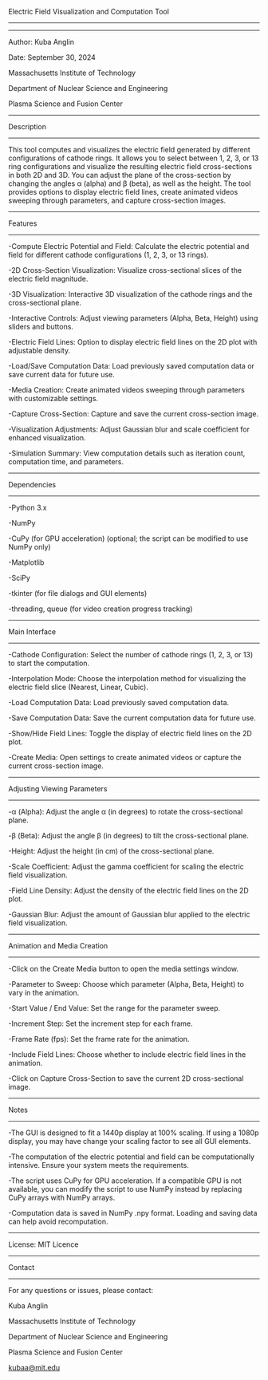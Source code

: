 Electric Field Visualization and Computation Tool

--------------------------------------------------

--------------------------------------------------

Author: Kuba Anglin

Date: September 30, 2024

Massachusetts Institute of Technology

Department of Nuclear Science and Engineering

Plasma Science and Fusion Center

--------------------------------------------------

Description

--------------------------------------------------

This tool computes and visualizes the electric field generated by different configurations of cathode rings.
It allows you to select between 1, 2, 3, or 13 ring configurations and visualize the resulting electric field cross-sections in both 2D and 3D.
You can adjust the plane of the cross-section by changing the angles α (alpha) and β (beta), as well as the height.
The tool provides options to display electric field lines, create animated videos sweeping through parameters, and capture cross-section images.

--------------------------------------------------

Features

--------------------------------------------------

-Compute Electric Potential and Field: Calculate the electric potential and field for different cathode configurations (1, 2, 3, or 13 rings).

-2D Cross-Section Visualization: Visualize cross-sectional slices of the electric field magnitude.

-3D Visualization: Interactive 3D visualization of the cathode rings and the cross-sectional plane.

-Interactive Controls: Adjust viewing parameters (Alpha, Beta, Height) using sliders and buttons.

-Electric Field Lines: Option to display electric field lines on the 2D plot with adjustable density.

-Load/Save Computation Data: Load previously saved computation data or save current data for future use.

-Media Creation: Create animated videos sweeping through parameters with customizable settings.

-Capture Cross-Section: Capture and save the current cross-section image.

-Visualization Adjustments: Adjust Gaussian blur and scale coefficient for enhanced visualization.

-Simulation Summary: View computation details such as iteration count, computation time, and parameters.

--------------------------------------------------

Dependencies

--------------------------------------------------

-Python 3.x

-NumPy

-CuPy (for GPU acceleration) (optional; the script can be modified to use NumPy only)

-Matplotlib

-SciPy

-tkinter (for file dialogs and GUI elements)

-threading, queue (for video creation progress tracking)

--------------------------------------------------

Main Interface

--------------------------------------------------

-Cathode Configuration: Select the number of cathode rings (1, 2, 3, or 13) to start the computation.

-Interpolation Mode: Choose the interpolation method for visualizing the electric field slice (Nearest, Linear, Cubic).

-Load Computation Data: Load previously saved computation data.

-Save Computation Data: Save the current computation data for future use.

-Show/Hide Field Lines: Toggle the display of electric field lines on the 2D plot.

-Create Media: Open settings to create animated videos or capture the current cross-section image.

--------------------------------------------------

Adjusting Viewing Parameters

--------------------------------------------------

-α (Alpha): Adjust the angle α (in degrees) to rotate the cross-sectional plane.

-β (Beta): Adjust the angle β (in degrees) to tilt the cross-sectional plane.

-Height: Adjust the height (in cm) of the cross-sectional plane.

-Scale Coefficient: Adjust the gamma coefficient for scaling the electric field visualization.

-Field Line Density: Adjust the density of the electric field lines on the 2D plot.

-Gaussian Blur: Adjust the amount of Gaussian blur applied to the electric field visualization.

--------------------------------------------------

Animation and Media Creation

--------------------------------------------------

  -Click on the Create Media button to open the media settings window.
  
  -Parameter to Sweep: Choose which parameter (Alpha, Beta, Height) to vary in the animation.
  
  -Start Value / End Value: Set the range for the parameter sweep.
  
  -Increment Step: Set the increment step for each frame.
  
  -Frame Rate (fps): Set the frame rate for the animation.
  
  -Include Field Lines: Choose whether to include electric field lines in the animation.

  -Click on Capture Cross-Section to save the current 2D cross-sectional image.

--------------------------------------------------

Notes

--------------------------------------------------

-The GUI is designed to fit a 1440p display at 100% scaling. If using a 1080p display, you may have change your scaling factor to see all GUI elements.

-The computation of the electric potential and field can be computationally intensive. Ensure your system meets the requirements.

-The script uses CuPy for GPU acceleration. If a compatible GPU is not available, you can modify the script to use NumPy instead by replacing CuPy arrays with NumPy arrays.

-Computation data is saved in NumPy .npy format. Loading and saving data can help avoid recomputation.

--------------------------------------------------

License: MIT Licence

--------------------------------------------------

Contact

--------------------------------------------------

For any questions or issues, please contact:

Kuba Anglin

Massachusetts Institute of Technology

Department of Nuclear Science and Engineering

Plasma Science and Fusion Center

kubaa@mit.edu
